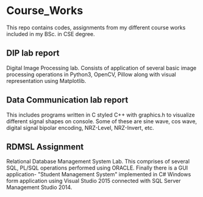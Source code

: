 # Course_Works
This repo contains codes, assignments from my different course works included in my BSc. in CSE degree.

## DIP lab report
Digital Image Processing lab. Consists of application of several basic image processing operations in Python3, OpenCV, Pillow along with visual representation using Matplotlib.

## Data Communication lab report
This includes programs written in C styled C++ with graphics.h to visualize different signal shapes on console. Some of these are sine wave, cos wave, digital signal bipolar encoding, NRZ-Level, NRZ-Invert, etc.

## RDMSL Assignment
Relational Database Management System Lab. This comprises of several SQL, PL/SQL operations performed using ORACLE. Finally there is a GUI application- "Student Management System" implemented in C# Windows form application using Visual Studio 2015 connected with SQL Server Management Studio 2014.

